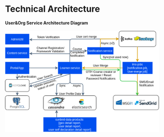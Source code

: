 # Technical Architecture

#### User\&Org Service Architecture Diagram

![](<../../.gitbook/assets/image (2).png>)
